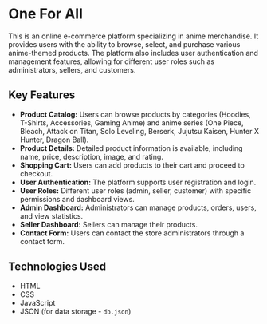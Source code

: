# One For All

This is an online e-commerce platform specializing in anime merchandise. It provides users with the ability to browse, select, and purchase various anime-themed products. The platform also includes user authentication and management features, allowing for different user roles such as administrators, sellers, and customers.

## Key Features

- **Product Catalog:** Users can browse products by categories (Hoodies, T-Shirts, Accessories, Gaming Anime) and anime series (One Piece, Bleach, Attack on Titan, Solo Leveling, Berserk, Jujutsu Kaisen, Hunter X Hunter, Dragon Ball).
- **Product Details:** Detailed product information is available, including name, price, description, image, and rating.
- **Shopping Cart:** Users can add products to their cart and proceed to checkout.
- **User Authentication:** The platform supports user registration and login.
- **User Roles:** Different user roles (admin, seller, customer) with specific permissions and dashboard views.
- **Admin Dashboard:** Administrators can manage products, orders, users, and view statistics.
- **Seller Dashboard:** Sellers can manage their products.
- **Contact Form:** Users can contact the store administrators through a contact form.

## Technologies Used

- HTML
- CSS
- JavaScript
- JSON (for data storage - `db.json`)
